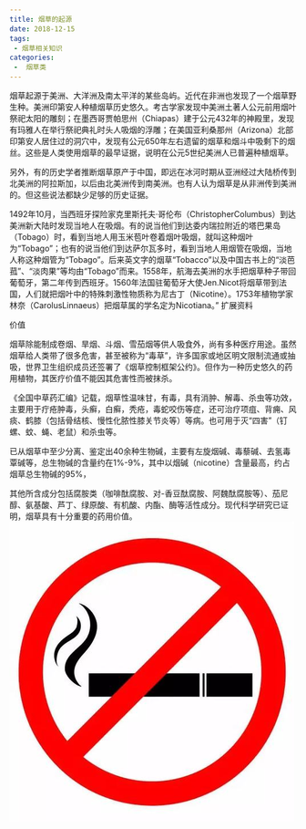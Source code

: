 ```yaml
---
title: 烟草的起源
date: 2018-12-15
tags:
 - 烟草相关知识
categories:
 -  烟草类
---
```


烟草起源于美洲、大洋洲及南太平洋的某些岛屿。近代在非洲也发现了一个烟草野生种。美洲印第安人种植烟草历史悠久。考古学家发现中美洲土著人公元前用烟叶祭祀太阳的雕刻；在墨西哥贾帕思州（Chiapas）建于公元432年的神殿里，发现有玛雅人在举行祭祀典礼时头人吸烟的浮雕；在美国亚利桑那州（Arizona）北部印第安人居住过的洞穴中，发现有公元650年左右遗留的烟草和烟斗中吸剩下的烟丝。这些是人类使用烟草的最早证据，说明在公元5世纪美洲人已普遍种植烟草。

另外，有的历史学者推断烟草原产于中国，即远在冰河时期从亚洲经过大陆桥传到北美洲的阿拉斯加，以后由北美洲传到南美洲。也有人认为烟草是从非洲传到美洲的。但这些说法都缺少足够的历史证据。

1492年10月，当西班牙探险家克里斯托夫·哥伦布（ChristopherColumbus）到达美洲新大陆时发现当地人在吸烟。有的说当他们到达委内瑞拉附近的塔巴果岛（Tobago）时，看到当地人用玉米苞叶卷着烟叶吸烟，就叫这种烟叶为“Tobago”；也有的说当他们到达萨尔瓦多时，看到当地人用烟管在吸烟，当地人称这种烟管为“Tobago”。后来英文字的烟草“Tobacco”以及中国古书上的“淡芭菰”、“淡肉果”等均由“Tobago”而来。1558年，航海去美洲的水手把烟草种子带回葡萄牙，第二年传到西班牙。1560年法国驻葡萄牙大使Jen.Nicot将烟草带到法国，人们就把烟叶中的特殊刺激性物质称为尼古丁（Nicotine）。1753年植物学家林奈（CarolusLinnaeus）把烟草属的学名定为Nicotiana。”
扩展资料

价值

烟草除能制成卷烟、旱烟、斗烟、雪茄烟等供人吸食外，尚有多种医疗用途。虽然烟草给人类带了很多危害，甚至被称为“毒草”，许多国家或地区明文限制流通或抽吸，世界卫生组织成员还签署了《烟草控制框架公约》。但作为一种历史悠久的药用植物，其医疗价值不能因其危害性而被抹杀。 

《全国中草药汇编》记载，烟草性温味甘，有毒，具有消肿、解毒、杀虫等功效，主要用于疔疮肿毒，头癣，白癣，秃疮，毒蛇咬伤等症，还可治疗项疽、背痈、风痰、鹤膝（包括骨结核、慢性化脓性膝关节炎等）等病。也可用于灭“四害”（钉螺、蚊、蝇、老鼠）和杀虫等。 

已从烟草中至少分离、鉴定出40余种生物碱，主要有左旋烟碱、毒藜碱、去氢毒覃碱等，总生物碱的含量约在1%-9%，其中以烟碱（nicotine）含量最高，约占烟草总生物碱的95%，

其他所含成分包括腐胺类（咖啡酞腐胺、对-香豆酞腐胺、阿魏酞腐胺等）、茄尼醇、氨基酸、芦丁、绿原酸、有机酸、内酯、酶等活性成分。现代科学研究已证明，烟草具有十分重要的药用价值。
![Image text](https://github.com/loverxxi/zaici/blob/master/my-blog/.vuepress/public/solar.png)
